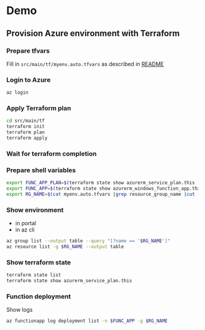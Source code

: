 # Demo
## Provision Azure environment with Terraform

### Prepare tfvars
Fill in `src/main/tf/myenv.auto.tfvars` as described in [README](README.md)

### Login to Azure
```bash
az login
```

### Apply Terraform plan

```bash
cd src/main/tf
terraform init
terraform plan
terraform apply
```

### Wait for terraform completion

### Prepare shell variables
```bash
export FUNC_APP_PLAN=$(terraform state show azurerm_service_plan.this |grep name |grep -v resource_group_name |grep -v sku_name |cut -d "=" -f2 |xargs |tr -d '[:space:]')
export FUNC_APP=$(terraform state show azurerm_windows_function_app.this |grep name |grep -v hostname |grep -v resource_group_name |grep -v storage_account_name |head -n1 |cut -d "=" -f2 |xargs |tr -d '[:space:]')
export RG_NAME=$(cat myenv.auto.tfvars |grep resource_group_name |cut -d "=" -f2 |xargs |tr -d '[:space:]')
```

### Show environment
- in portal
- in az cli
```bash
az group list --output table --query "[?name == '$RG_NAME']"
az resource list -g $RG_NAME --output table
```
### Show terraform state
```bash
terraform state list
terraform state show azurerm_service_plan.this
```

### Function deployment
Show logs
```bash
az functionapp log deployment list -n $FUNC_APP -g $RG_NAME
```
